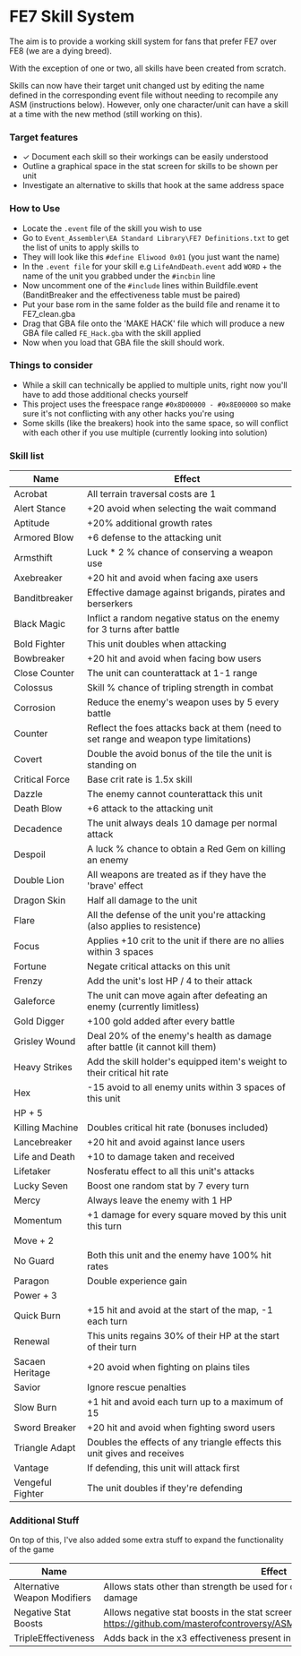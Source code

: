 # FE7 Skill System 

The aim is to provide a working skill system for fans that prefer FE7 over FE8 (we are a dying breed).

With the exception of one or two, all skills have been created from scratch.

Skills can now have their target unit changed ust by editing the name defined in the corresponding event file without needing to recompile any ASM (instructions below). However, only one character/unit can have a skill at a time with the new method (still working on this).

### Target features

- ✓ Document each skill so their workings can be easily understood
- Outline a graphical space in the stat screen for skills to be shown per unit
- Investigate an alternative to skills that hook at the same address space

### How to Use

- Locate the `.event` file of the skill you wish to use
- Go to `Event_Assembler\EA Standard Library\FE7 Definitions.txt` to get the list of units to apply skills to
- They will look like this `#define Eliwood 0x01` (you just want the name)
- In the `.event file` for your skill e.g `LifeAndDeath.event` add `WORD` + the name of the unit you grabbed under the `#incbin` line
- Now uncomment one of the `#include` lines within Buildfile.event (BanditBreaker and the effectiveness table must be paired)
- Put your base rom in the same folder as the build file and rename it to FE7_clean.gba
- Drag that GBA file onto the 'MAKE HACK' file which will produce a new GBA file called `FE_Hack.gba` with the skill applied
- Now when you load that GBA file the skill should work.

### Things to consider

- While a skill can technically be applied to multiple units, right now you'll have to add those additional checks yourself
- This project uses the freespace range `#0x8D00000 - #0x8E00000` so make sure it's not conflicting with any other hacks you're using
- Some skills (like the breakers) hook into the same space, so will conflict with each other if you use multiple (currently looking into solution)

### Skill list

| Name    | Effect
| ------- | ------
| Acrobat | All terrain traversal costs are 1
| Alert Stance | +20 avoid when selecting the wait command
| Aptitude | +20% additional growth rates
| Armored Blow | +6 defense to the attacking unit
| Armsthift | Luck * 2 % chance of conserving a weapon use
| Axebreaker | +20 hit and avoid when facing axe users
| Banditbreaker | Effective damage against brigands, pirates and berserkers
| Black Magic | Inflict a random negative status on the enemy for 3 turns after battle
| Bold Fighter | This unit doubles when attacking
| Bowbreaker | +20 hit and avoid when facing bow users
| Close Counter | The unit can counterattack at 1-1 range
| Colossus | Skill % chance of tripling strength in combat
| Corrosion | Reduce the enemy's weapon uses by 5 every battle
| Counter | Reflect the foes attacks back at them (need to set range and weapon type limitations)
| Covert | Double the avoid bonus of the tile the unit is standing on
| Critical Force | Base crit rate is 1.5x skill
| Dazzle | The enemy cannot counterattack this unit
| Death Blow | +6 attack to the attacking unit
| Decadence | The unit always deals 10 damage per normal attack
| Despoil | A luck % chance to obtain a Red Gem on killing an enemy
| Double Lion | All weapons are treated as if they have the 'brave' effect
| Dragon Skin | Half all damage to the unit
| Flare | All the defense of the unit you're attacking (also applies to resistence)
| Focus | Applies +10 crit to the unit if there are no allies within 3 spaces
| Fortune | Negate critical attacks on this unit
| Frenzy  | Add the unit's lost HP / 4 to their attack
| Galeforce | The unit can move again after defeating an enemy (currently limitless)
| Gold Digger | +100 gold added after every battle
| Grisley Wound | Deal 20% of the enemy's health as damage after battle (it cannot kill them)
| Heavy Strikes | Add the skill holder's equipped item's weight to their critical hit rate
| Hex | -15 avoid to all enemy units within 3 spaces of this unit
| HP + 5 |
| Killing Machine | Doubles critical hit rate (bonuses included)
| Lancebreaker | +20 hit and avoid against lance users
| Life and Death | +10 to damage taken and received
| Lifetaker | Nosferatu effect to all this unit's attacks
| Lucky Seven | Boost one random stat by 7 every turn
| Mercy | Always leave the enemy with 1 HP
| Momentum | +1 damage for every square moved by this unit this turn
| Move + 2 |
| No Guard | Both this unit and the enemy have 100% hit rates
| Paragon | Double experience gain
| Power + 3 |
| Quick Burn | +15 hit and avoid at the start of the map, -1 each turn
| Renewal | This units regains 30% of their HP at the start of their turn
| Sacaen Heritage | +20 avoid when fighting on plains tiles
| Savior | Ignore rescue penalties
| Slow Burn | +1 hit and avoid each turn up to a maximum of 15
| Sword Breaker | +20 hit and avoid when fighting sword users
| Triangle Adapt | Doubles the effects of any triangle effects this unit gives and receives
| Vantage | If defending, this unit will attack first
| Vengeful Fighter | The unit doubles if they're defending

### Additional Stuff

On top of this, I've also added some extra stuff to expand the functionality of the game

| Name    | Effect
| ------- | ------
| Alternative Weapon Modifiers | Allows stats other than strength be used for certain weapons when calculating damage
| Negative Stat Boosts | Allows negative stat boosts in the stat screen source: https://github.com/masterofcontroversy/ASM/tree/main/FE7/NegativeStatBoosts
| TripleEffectiveness | Adds back in the x3 effectiveness present in the original Japanese release

